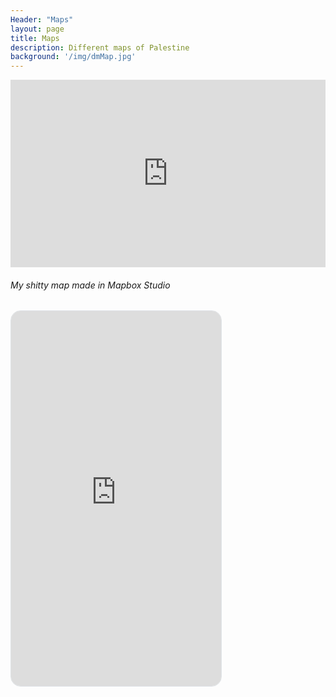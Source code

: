 ```yaml
---
Header: "Maps"
layout: page
title: Maps
description: Different maps of Palestine
background: '/img/dmMap.jpg'
---
```


<iframe src="https://api.mapbox.com/styles/v1/marymichael/cjtkh4jyq0am91flqv0nex5va.html?fresh=true&title=true&access_token=pk.eyJ1IjoibWFyeW1pY2hhZWwiLCJhIjoiY2pyaDFkcXh2MnFkazRhbW11cGltNmlseCJ9.SORv6TYY8vs480ZDrDFvrg#11.6/31.518104/34.474008/0" width="100%" height ="300px" frameborder="0"></iframe>
<div><h6>My shitty map made in Mapbox Studio</h6></div>

<div style="width: 336px; height: 600px; border-radius: 16px; overflow: hidden; border: 1px solid rgb(223, 227, 231); position: relative; z-index: 1;"><iframe src="https://map.snapchat.com/embed/1556846447455/@34.413175,-119.825760,12.00z" width="100%" height="100%" frameborder="0" style="position: absolute; top: 0px; bottom: 0px; left: 0px; right: 0px;"></iframe></div>
